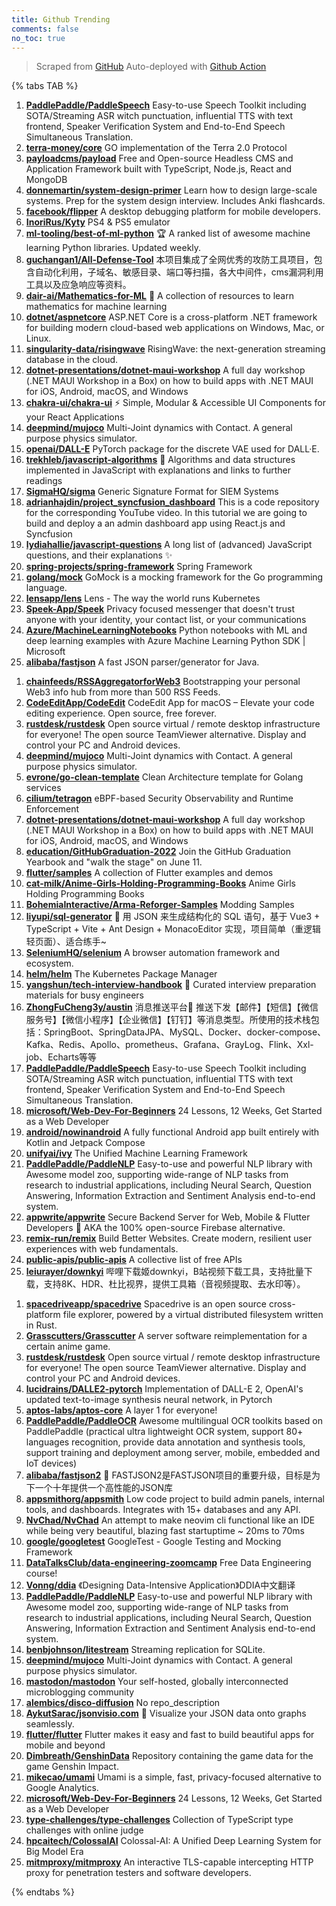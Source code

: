 ```yaml
---
title: Github Trending
comments: false
no_toc: true
---
```


> Scraped from [GitHub](https://github.com/trending)
Auto-deployed with [Github Action](https://docs.github.com/en/actions)

{% tabs TAB %}
<!-- tab Daily -->
1. [**PaddlePaddle/PaddleSpeech**](https://github.com/PaddlePaddle/PaddleSpeech)
Easy-to-use Speech Toolkit including SOTA/Streaming ASR witch punctuation, influential TTS with text frontend, Speaker Verification System and End-to-End Speech Simultaneous Translation.
2. [**terra-money/core**](https://github.com/terra-money/core)
GO implementation of the Terra 2.0 Protocol
3. [**payloadcms/payload**](https://github.com/payloadcms/payload)
Free and Open-source Headless CMS and Application Framework built with TypeScript, Node.js, React and MongoDB
4. [**donnemartin/system-design-primer**](https://github.com/donnemartin/system-design-primer)
Learn how to design large-scale systems. Prep for the system design interview. Includes Anki flashcards.
5. [**facebook/flipper**](https://github.com/facebook/flipper)
A desktop debugging platform for mobile developers.
6. [**InoriRus/Kyty**](https://github.com/InoriRus/Kyty)
PS4 & PS5 emulator
7. [**ml-tooling/best-of-ml-python**](https://github.com/ml-tooling/best-of-ml-python)
🏆 A ranked list of awesome machine learning Python libraries. Updated weekly.
8. [**guchangan1/All-Defense-Tool**](https://github.com/guchangan1/All-Defense-Tool)
本项目集成了全网优秀的攻防工具项目，包含自动化利用，子域名、敏感目录、端口等扫描，各大中间件，cms漏洞利用工具以及应急响应等资料。
9. [**dair-ai/Mathematics-for-ML**](https://github.com/dair-ai/Mathematics-for-ML)
🧮 A collection of resources to learn mathematics for machine learning
10. [**dotnet/aspnetcore**](https://github.com/dotnet/aspnetcore)
ASP.NET Core is a cross-platform .NET framework for building modern cloud-based web applications on Windows, Mac, or Linux.
11. [**singularity-data/risingwave**](https://github.com/singularity-data/risingwave)
RisingWave: the next-generation streaming database in the cloud.
12. [**dotnet-presentations/dotnet-maui-workshop**](https://github.com/dotnet-presentations/dotnet-maui-workshop)
A full day workshop (.NET MAUI Workshop in a Box) on how to build apps with .NET MAUI for iOS, Android, macOS, and Windows
13. [**chakra-ui/chakra-ui**](https://github.com/chakra-ui/chakra-ui)
⚡️ Simple, Modular & Accessible UI Components for your React Applications
14. [**deepmind/mujoco**](https://github.com/deepmind/mujoco)
Multi-Joint dynamics with Contact. A general purpose physics simulator.
15. [**openai/DALL-E**](https://github.com/openai/DALL-E)
PyTorch package for the discrete VAE used for DALL·E.
16. [**trekhleb/javascript-algorithms**](https://github.com/trekhleb/javascript-algorithms)
📝 Algorithms and data structures implemented in JavaScript with explanations and links to further readings
17. [**SigmaHQ/sigma**](https://github.com/SigmaHQ/sigma)
Generic Signature Format for SIEM Systems
18. [**adrianhajdin/project_syncfusion_dashboard**](https://github.com/adrianhajdin/project_syncfusion_dashboard)
This is a code repository for the corresponding YouTube video. In this tutorial we are going to build and deploy a an admin dashboard app using React.js and Syncfusion
19. [**lydiahallie/javascript-questions**](https://github.com/lydiahallie/javascript-questions)
A long list of (advanced) JavaScript questions, and their explanations ✨
20. [**spring-projects/spring-framework**](https://github.com/spring-projects/spring-framework)
Spring Framework
21. [**golang/mock**](https://github.com/golang/mock)
GoMock is a mocking framework for the Go programming language.
22. [**lensapp/lens**](https://github.com/lensapp/lens)
Lens - The way the world runs Kubernetes
23. [**Speek-App/Speek**](https://github.com/Speek-App/Speek)
Privacy focused messenger that doesn't trust anyone with your identity, your contact list, or your communications
24. [**Azure/MachineLearningNotebooks**](https://github.com/Azure/MachineLearningNotebooks)
Python notebooks with ML and deep learning examples with Azure Machine Learning Python SDK | Microsoft
25. [**alibaba/fastjson**](https://github.com/alibaba/fastjson)
A fast JSON parser/generator for Java.
<!-- endtab -->
<!-- tab Weekly -->
1. [**chainfeeds/RSSAggregatorforWeb3**](https://github.com/chainfeeds/RSSAggregatorforWeb3)
Bootstrapping your personal Web3 info hub from more than 500 RSS Feeds.
2. [**CodeEditApp/CodeEdit**](https://github.com/CodeEditApp/CodeEdit)
CodeEdit App for macOS – Elevate your code editing experience. Open source, free forever.
3. [**rustdesk/rustdesk**](https://github.com/rustdesk/rustdesk)
Open source virtual / remote desktop infrastructure for everyone! The open source TeamViewer alternative. Display and control your PC and Android devices.
4. [**deepmind/mujoco**](https://github.com/deepmind/mujoco)
Multi-Joint dynamics with Contact. A general purpose physics simulator.
5. [**evrone/go-clean-template**](https://github.com/evrone/go-clean-template)
Clean Architecture template for Golang services
6. [**cilium/tetragon**](https://github.com/cilium/tetragon)
eBPF-based Security Observability and Runtime Enforcement
7. [**dotnet-presentations/dotnet-maui-workshop**](https://github.com/dotnet-presentations/dotnet-maui-workshop)
A full day workshop (.NET MAUI Workshop in a Box) on how to build apps with .NET MAUI for iOS, Android, macOS, and Windows
8. [**education/GitHubGraduation-2022**](https://github.com/education/GitHubGraduation-2022)
Join the GitHub Graduation Yearbook and "walk the stage" on June 11.
9. [**flutter/samples**](https://github.com/flutter/samples)
A collection of Flutter examples and demos
10. [**cat-milk/Anime-Girls-Holding-Programming-Books**](https://github.com/cat-milk/Anime-Girls-Holding-Programming-Books)
Anime Girls Holding Programming Books
11. [**BohemiaInteractive/Arma-Reforger-Samples**](https://github.com/BohemiaInteractive/Arma-Reforger-Samples)
Modding Samples
12. [**liyupi/sql-generator**](https://github.com/liyupi/sql-generator)
🔨 用 JSON 来生成结构化的 SQL 语句，基于 Vue3 + TypeScript + Vite + Ant Design + MonacoEditor 实现，项目简单（重逻辑轻页面）、适合练手~
13. [**SeleniumHQ/selenium**](https://github.com/SeleniumHQ/selenium)
A browser automation framework and ecosystem.
14. [**helm/helm**](https://github.com/helm/helm)
The Kubernetes Package Manager
15. [**yangshun/tech-interview-handbook**](https://github.com/yangshun/tech-interview-handbook)
💯 Curated interview preparation materials for busy engineers
16. [**ZhongFuCheng3y/austin**](https://github.com/ZhongFuCheng3y/austin)
消息推送平台📝 推送下发【邮件】【短信】【微信服务号】【微信小程序】【企业微信】【钉钉】等消息类型。所使用的技术栈包括：SpringBoot、SpringDataJPA、MySQL、Docker、docker-compose、Kafka、Redis、Apollo、prometheus、Grafana、GrayLog、Flink、Xxl-job、Echarts等等
17. [**PaddlePaddle/PaddleSpeech**](https://github.com/PaddlePaddle/PaddleSpeech)
Easy-to-use Speech Toolkit including SOTA/Streaming ASR witch punctuation, influential TTS with text frontend, Speaker Verification System and End-to-End Speech Simultaneous Translation.
18. [**microsoft/Web-Dev-For-Beginners**](https://github.com/microsoft/Web-Dev-For-Beginners)
24 Lessons, 12 Weeks, Get Started as a Web Developer
19. [**android/nowinandroid**](https://github.com/android/nowinandroid)
A fully functional Android app built entirely with Kotlin and Jetpack Compose
20. [**unifyai/ivy**](https://github.com/unifyai/ivy)
The Unified Machine Learning Framework
21. [**PaddlePaddle/PaddleNLP**](https://github.com/PaddlePaddle/PaddleNLP)
Easy-to-use and powerful NLP library with Awesome model zoo, supporting wide-range of NLP tasks from research to industrial applications, including Neural Search, Question Answering, Information Extraction and Sentiment Analysis end-to-end system.
22. [**appwrite/appwrite**](https://github.com/appwrite/appwrite)
Secure Backend Server for Web, Mobile & Flutter Developers 🚀 AKA the 100% open-source Firebase alternative.
23. [**remix-run/remix**](https://github.com/remix-run/remix)
Build Better Websites. Create modern, resilient user experiences with web fundamentals.
24. [**public-apis/public-apis**](https://github.com/public-apis/public-apis)
A collective list of free APIs
25. [**leiurayer/downkyi**](https://github.com/leiurayer/downkyi)
哔哩下载姬downkyi，B站视频下载工具，支持批量下载，支持8K、HDR、杜比视界，提供工具箱（音视频提取、去水印等）。
<!-- endtab -->
<!-- tab Monthly -->
1. [**spacedriveapp/spacedrive**](https://github.com/spacedriveapp/spacedrive)
Spacedrive is an open source cross-platform file explorer, powered by a virtual distributed filesystem written in Rust.
2. [**Grasscutters/Grasscutter**](https://github.com/Grasscutters/Grasscutter)
A server software reimplementation for a certain anime game.
3. [**rustdesk/rustdesk**](https://github.com/rustdesk/rustdesk)
Open source virtual / remote desktop infrastructure for everyone! The open source TeamViewer alternative. Display and control your PC and Android devices.
4. [**lucidrains/DALLE2-pytorch**](https://github.com/lucidrains/DALLE2-pytorch)
Implementation of DALL-E 2, OpenAI's updated text-to-image synthesis neural network, in Pytorch
5. [**aptos-labs/aptos-core**](https://github.com/aptos-labs/aptos-core)
A layer 1 for everyone!
6. [**PaddlePaddle/PaddleOCR**](https://github.com/PaddlePaddle/PaddleOCR)
Awesome multilingual OCR toolkits based on PaddlePaddle (practical ultra lightweight OCR system, support 80+ languages recognition, provide data annotation and synthesis tools, support training and deployment among server, mobile, embedded and IoT devices)
7. [**alibaba/fastjson2**](https://github.com/alibaba/fastjson2)
🚄 FASTJSON2是FASTJSON项目的重要升级，目标是为下一个十年提供一个高性能的JSON库
8. [**appsmithorg/appsmith**](https://github.com/appsmithorg/appsmith)
Low code project to build admin panels, internal tools, and dashboards. Integrates with 15+ databases and any API.
9. [**NvChad/NvChad**](https://github.com/NvChad/NvChad)
An attempt to make neovim cli functional like an IDE while being very beautiful, blazing fast startuptime ~ 20ms to 70ms
10. [**google/googletest**](https://github.com/google/googletest)
GoogleTest - Google Testing and Mocking Framework
11. [**DataTalksClub/data-engineering-zoomcamp**](https://github.com/DataTalksClub/data-engineering-zoomcamp)
Free Data Engineering course!
12. [**Vonng/ddia**](https://github.com/Vonng/ddia)
《Designing Data-Intensive Application》DDIA中文翻译
13. [**PaddlePaddle/PaddleNLP**](https://github.com/PaddlePaddle/PaddleNLP)
Easy-to-use and powerful NLP library with Awesome model zoo, supporting wide-range of NLP tasks from research to industrial applications, including Neural Search, Question Answering, Information Extraction and Sentiment Analysis end-to-end system.
14. [**benbjohnson/litestream**](https://github.com/benbjohnson/litestream)
Streaming replication for SQLite.
15. [**deepmind/mujoco**](https://github.com/deepmind/mujoco)
Multi-Joint dynamics with Contact. A general purpose physics simulator.
16. [**mastodon/mastodon**](https://github.com/mastodon/mastodon)
Your self-hosted, globally interconnected microblogging community
17. [**alembics/disco-diffusion**](https://github.com/alembics/disco-diffusion)
No repo_description
18. [**AykutSarac/jsonvisio.com**](https://github.com/AykutSarac/jsonvisio.com)
🧩 Visualize your JSON data onto graphs seamlessly.
19. [**flutter/flutter**](https://github.com/flutter/flutter)
Flutter makes it easy and fast to build beautiful apps for mobile and beyond
20. [**Dimbreath/GenshinData**](https://github.com/Dimbreath/GenshinData)
Repository containing the game data for the game Genshin Impact.
21. [**mikecao/umami**](https://github.com/mikecao/umami)
Umami is a simple, fast, privacy-focused alternative to Google Analytics.
22. [**microsoft/Web-Dev-For-Beginners**](https://github.com/microsoft/Web-Dev-For-Beginners)
24 Lessons, 12 Weeks, Get Started as a Web Developer
23. [**type-challenges/type-challenges**](https://github.com/type-challenges/type-challenges)
Collection of TypeScript type challenges with online judge
24. [**hpcaitech/ColossalAI**](https://github.com/hpcaitech/ColossalAI)
Colossal-AI: A Unified Deep Learning System for Big Model Era
25. [**mitmproxy/mitmproxy**](https://github.com/mitmproxy/mitmproxy)
An interactive TLS-capable intercepting HTTP proxy for penetration testers and software developers.
<!-- endtab -->
{% endtabs %}
